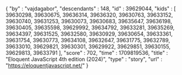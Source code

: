 {
  "by" : "vajdagabor",
  "descendants" : 148,
  "id" : 39629044,
  "kids" : [ 39630298, 39630675, 39636314, 39636320, 39630763, 39633152, 39630740, 39631253, 39630073, 39630683, 39635647, 39636198, 39630405, 39635598, 39629992, 39634792, 39633281, 39635269, 39634397, 39631525, 39632580, 39630929, 39630654, 39633361, 39631754, 39630773, 39634108, 39632647, 39631775, 39632789, 39633010, 39629821, 39630301, 39629922, 39629851, 39630155, 39629813, 39633791 ],
  "score" : 702,
  "time" : 1709819536,
  "title" : "Eloquent JavaScript 4th edition (2024)",
  "type" : "story",
  "url" : "https://eloquentjavascript.net/"
}
